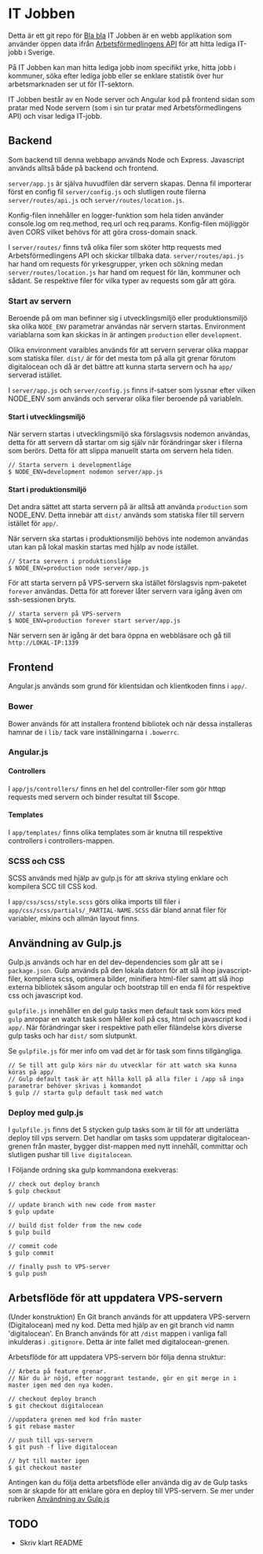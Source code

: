 # IT Jobben
Detta är ett git repo för [Bla bla](http://www.example.com)
IT Jobben är en webb applikation som använder öppen data ifrån [Arbetsförmedlingens API](https://api.arbetsformedlingen.se) för att hitta lediga IT-jobb i Sverige.

På IT Jobben kan man hitta lediga jobb inom specifikt yrke, hitta jobb i kommuner, söka efter lediga jobb eller se enklare statistik över hur arbetsmarknaden ser ut för IT-sektorn.

IT Jobben består av en Node server och Angular kod på frontend sidan som pratar med Node servern (som i sin tur pratar med Arbetsförmedlingens API) och visar lediga IT-jobb.

## Backend
Som backend till denna webbapp används Node och Express. Javascript används alltså både på backend och frontend.

`server/app.js` är själva huvudfilen där servern skapas. Denna fil importerar först en config fil `server/config.js` och slutligen route filerna `server/routes/api.js` och `server/routes/location.js`.

Konfig-filen innehåller en logger-funktion som hela tiden använder console.log om req.method, req.url och req.params. Konfig-filen möjliggör även CORS vilket behövs för att göra cross-domain snack.

I `server/routes/` finns två olika filer som sköter http requests med Arbetsförmedlingens API och skickar tillbaka data. `server/routes/api.js` har hand om requests för yrkesgrupper, yrken och sökning medan `server/routes/location.js` har hand om request för län, kommuner och sådant. Se respektive filer för vilka typer av requests som går att göra.


### Start av servern
Beroende på om man befinner sig i utvecklingsmiljö eller produktionsmiljö ska olika `NODE_ENV` parametrar användas när servern startas. Environment variablarna som kan skickas in är antingen `production` eller `development`.

Olika environment varaibles används för att servern serverar olika mappar som statiska filer. `dist/` är för det mesta tom på alla git grenar förutom digitalocean och då är det bättre att kunna starta servern och ha `app/` serverad istället.

I `server/app.js` och `server/config.js` finns if-satser som lyssnar efter vilken NODE_ENV som används och serverar olika filer beroende på variableln.

#### Start i utvecklingsmiljö
När servern startas i utvecklingsmiljö ska förslagsvsis nodemon användas, detta för att servern då startar om sig själv när förändringar sker i filerna som berörs. Detta för att slippa manuellt starta om servern hela tiden.
```
// Starta servern i developmentläge
$ NODE_ENV=development nodemon server/app.js
```
#### Start i produktionsmiljö
Det andra sättet att starta servern på är alltså att använda `production` som NODE_ENV. Detta innebär att `dist/` används som statiska filer till servern istället för `app/`.

När servern ska startas i produktionsmiljö behövs inte nodemon användas utan kan på lokal maskin startas med hjälp av node istället.
```
// Starta servern i produktionsläge
$ NODE_ENV=production node server/app.js
```

För att starta servern på VPS-servern ska istället förslagsvis npm-paketet `forever` användas. Detta för att forever låter servern vara igång även om ssh-sessionen bryts.
```
// starta servern på VPS-servern
$ NODE_ENV=production forever start server/app.js
```

När servern sen är igång är det bara öppna en webbläsare och gå till `http://LOKAL-IP:1339`



## Frontend

Angular.js används som grund för klientsidan och klientkoden finns  i `app/`.

### Bower
Bower används för att installera frontend bibliotek och när dessa installeras hamnar de i `lib/` tack vare inställningarna i `.bowerrc`.

### Angular.js

#### Controllers
I `app/js/controllers/` finns en hel del controller-filer som gör httqp requests med servern och binder resultat till $scope.

#### Templates
I `app/templates/` finns olika templates som är knutna till respektive controllers i controllers-mappen.

### SCSS och CSS
SCSS används med hjälp av gulp.js för att skriva styling enklare och kompilera SCC till CSS kod.

I `app/css/scss/style.scss` görs olika imports till filer i `app/css/scss/partials/_PARTIAL-NAME.SCSS` där bland annat filer för variabler, mixins och allmän layout finns.

## Användning av Gulp.js

Gulp.js används och har en del dev-dependencies som går att se i `package.json`. Gulp används på den lokala datorn för att slå ihop javascript-filer, kompilera scss, optimera bilder, minifiera html-filer samt att slå ihop externa bibliotek såsom angular och bootstrap till en enda fil för respektive css och javascript kod.

`gulpfile.js` innehåller en del gulp tasks men default task som körs med `gulp` anropar en watch task som håller koll på css, html och javascript kod i `app/`. När förändringar sker i respektive path eller filändelse körs diverse gulp tasks och har `dist/` som slutpunkt.

Se `gulpfile.js` för mer info om vad det är för task som finns tillgängliga.

```
// Se till att gulp körs när du utvecklar för att watch ska kunna köras på app/
// Gulp default task är att hålla koll på alla filer i /app så inga parametrar behöver skrivas i kommandot
$ gulp // starta gulp default task med watch
```

### Deploy med gulp.js
I `gulpfile.js` finns det 5 stycken gulp tasks som är till för att underlätta deploy till vps servern. Det handlar om tasks som uppdaterar digitalocean-grenen från master, bygger dist-mappen med nytt innehåll, committar och slutligen pushar till `live digitalocean`.

I Följande ordning ska gulp kommandona exekveras:
```
// check out deploy branch
$ gulp checkout

// update branch with new code from master
$ gulp update

// build dist folder from the new code
$ gulp build

// commit code
$ gulp commit

// finally push to VPS-server
$ gulp push
```


## Arbetsflöde för att uppdatera VPS-servern
(Under konstruktion)
En Git branch används för att uppdatera VPS-servern (Digitalocean) med ny kod. Detta med hjälp av en git branch vid namn 'digitalocean'. En Branch används för att `/dist` mappen i vanliga fall inkulderas i `.gitignore`. Detta är inte fallet med digitalocean-grenen.

 Arbetsflöde för att uppdatera VPS-servern bör följa denna struktur:

 ```
// Arbeta på feature grenar.
// När du är nöjd, efter noggrant testande, gör en git merge in i master igen med den nya koden.

// checkout deploy branch
$ git checkout digitalocean

//uppdatera grenen med kod från master
$ git rebase master

// push till vps-servern
$ git push -f live digitalocean

// byt till master igen
$ git checkout master
 ```

Antingen kan du följa detta arbetsflöde eller använda dig av de Gulp tasks som är skapde för att enklare göra en deploy till VPS-servern. Se mer under rubriken [Användning av Gulp.js](#deploy-med-gulpjs)

## TODO
* Skriv klart README
